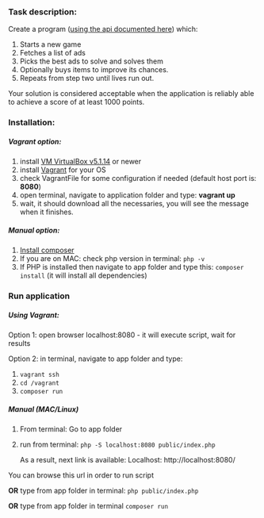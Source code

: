 ### Task description:
Create a program ([using the api documented here](https://www.dragonsofmugloar.com/doc/)) which:

1. Starts a new game
2. Fetches a list of ads
3. Picks the best ads to solve and solves them
4. Optionally buys items to improve its chances.
5. Repeats from step two until lives run out.

Your solution is considered acceptable when the application is reliably able to achieve a score of at least 1000 points.



### Installation:
##### Vagrant option:
1. install [VM VirtualBox v5.1.14](https://www.virtualbox.org/wiki/Download_Old_Builds) or newer
2. install [Vagrant](https://www.vagrantup.com/downloads.html) for your OS
3. check VagrantFile for some configuration if needed (default host port is: **8080**)
4. open terminal, navigate to application folder and type: **vagrant up**
5. wait, it should download all the necessaries, you will see the message when it finishes.

##### Manual option:
1. [Install composer](https://getcomposer.org/download/)
2. If you are on MAC: check php version in terminal: `php -v`
3. If PHP is installed then navigate to app folder and type this: `composer install` (it will install all dependencies)


### Run application
##### Using Vagrant:
Option 1: open browser localhost:8080 - it will execute script, wait for results

Option 2: in terminal, navigate to app folder and type:
1. `vagrant ssh`
2. `cd /vagrant`
3. `composer run`
    
##### Manual (MAC/Linux)
1. From terminal: Go to app folder
2. run from terminal: `php -S localhost:8080 public/index.php`

    As a result, next link is available:
    Localhost: http://localhost:8080/

You can browse this url in order to run script 

**OR**
type from app folder in terminal: `php public/index.php`

**OR**
type from app folder in terminal `composer run`